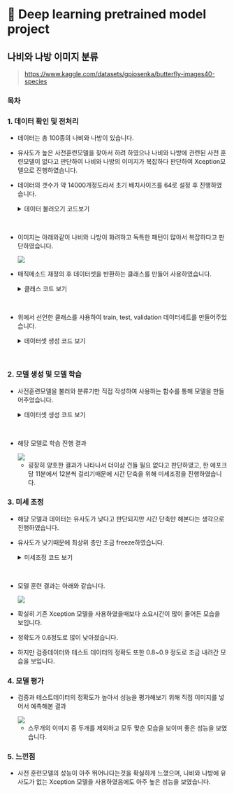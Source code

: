 # 🚩 Deep learning pretrained model project

## 나비와 나방 이미지 분류

> https://www.kaggle.com/datasets/gpiosenka/butterfly-images40-species

### 목차

### 1. 데이터 확인 및 전처리

- 데이터는 총 100종의 나비와 나방이 있습니다.

- 유사도가 높은 사전훈련모델을 찾아서 하려 하였으나 나비와 나방에 관련된 사전 훈련모델이 없다고 판단하여 나비와 나방의 이미지가 복잡하다 판단하여 Xception모델으로 진행하였습니다.

- 데이터의 갯수가 약 14000개정도라서 초기 배치사이즈를 64로 설정 후 진행하였습니다.
  <details>
      <summary>데이터 불러오기 코드보기</summary>
      
        from tensorflow.keras.preprocessing.image import ImageDataGenerator

        IMAGE_SIZE = 112
        BATCH_SIZE = 64

        train_dir = './datasets/butterfly_moth/train'
        validation_dir = './datasets/butterfly_moth/valid'
        test_dir = './datasets/butterfly_moth/test'

        train_data_generator = ImageDataGenerator(rescale=1./255)
        validation_data_generator = ImageDataGenerator(rescale=1./255)
        test_data_generator = ImageDataGenerator(rescale=1./255)

        train_generator = train_data_generator.flow_from_directory(
            train_dir,
            target_size=(IMAGE_SIZE, IMAGE_SIZE),
            batch_size=BATCH_SIZE,
            class_mode='categorical'
        )

        validation_generator = validation_data_generator.flow_from_directory(
            validation_dir,
            target_size=(IMAGE_SIZE, IMAGE_SIZE),
            batch_size=BATCH_SIZE,
            class_mode='categorical'
        )

        test_generator = test_data_generator.flow_from_directory(
            test_dir,
            target_size=(IMAGE_SIZE, IMAGE_SIZE),
            batch_size=BATCH_SIZE,
            class_mode='categorical'
        )

  </details>

<br/>

- 이미지는 아래와같이 나비와 나방이 화려하고 독특한 패턴이 많아서 복잡하다고 판단하였습니다.

  <img src="https://github.com/System-out-gyuil/study_data_analysis/assets/120631088/9fb72efd-f605-4d7d-a624-8e70574aa57d">

- 매직메소드 재정의 후 데이터셋을 반환하는 클래스를 만들어 사용하였습니다.

  <details>
    <summary>클래스 코드 보기</summary>

        import numpy as np
        from tensorflow.keras.utils import Sequence
        from sklearn.utils import shuffle
        import cv2

        IMAGE_SIZE = 112
        BATCH_SIZE = 32

        class Dataset(Sequence):
            def __init__(self, file_paths, targets, batch_size=BATCH_SIZE, aug=None, preprocess=None, shuffle=False):
                self.file_paths = file_paths
                self.targets = targets
                self.batch_size = batch_size
                self.aug = aug
                self.preprocess = preprocess
                self.shuffle = shuffle

        if self.shuffle:
            # 에포크 종료 시, 객체 생성 및 데이터 섞기
            self.on_epoch_end()

        # __len__()는 전체 데이터 건수에서 batch_size 단위로 나눈 데이터 수
        # 예를 들어, 1000개의 데이터를 30 batch_size로 설정하면, 1 batch당 33.33..개이다.
        # 이 때, 소수점은 무조건 올려서 33 + 1 = 34개로 설정한다.
        def __len__(self):
            return int(np.ceil(len(self.targets) / self.batch_size))

        # batch_size 단위로 이미지 배열과 타켓 데이터들을 가져온 뒤 변환한 값을 리턴한다.
        def __getitem__(self, index):
            file_paths_batch = self.file_paths[index * self.batch_size: (index + 1) * self.batch_size]
            targets_batch = self.targets[index * self.batch_size: (index + 1) * self.batch_size]

            results_batch = np.zeros((file_paths_batch.shape[0], IMAGE_SIZE, IMAGE_SIZE, 3))

            for i in range(file_paths_batch.shape[0]):
                image = cv2.cvtColor(cv2.imread(file_paths_batch[i]), cv2.COLOR_BGR2RGB)
                image = cv2.resize(image, (IMAGE_SIZE, IMAGE_SIZE))

                if self.aug is not None:
                    image = self.aug(image=image)['image']

                if self.preprocess is not None:
                    image = self.preprocess(image)

                results_batch[i] = image

            return results_batch, targets_batch

        def on_epoch_end(self):
            if self.shuffle:
                self.file_paths, self.targets = shuffle(self.file_paths, self.targets)

  </details>

</br>

- 위에서 선언한 클래스를 사용하여 train, test, validation 데이터세트를 만들어주었습니다.

  <details>
    <summary>데이터셋 생성 코드 보기</summary>

        train_dataset = Dataset(train_file_paths,
                          train_targets,
                          batch_size=BATCH_SIZE,
                          preprocess=xception_preprocess_input,
                          shuffle=True)

        validation_dataset = Dataset(validation_file_paths,
                                validation_targets,
                                batch_size=BATCH_SIZE,
                                preprocess=xception_preprocess_input)

        test_dataset = Dataset(test_file_paths,
                                test_targets,
                                batch_size=BATCH_SIZE,
                                preprocess=xception_preprocess_input)

  </details>

</br>

### 2. 모델 생성 및 모델 학습

- 사전훈련모델을 불러와 분류기만 직접 작성하여 사용하는 함수를 통해 모델을 만들어주었습니다.

  <details>
    <summary>데이터셋 생성 코드 보기</summary>

        def create_model(model_name='vgg16', verbose=False):
          input_tensor = Input(shape=(IMAGE_SIZE, IMAGE_SIZE, 3))
          if model_name == 'vgg16':
              model = VGG16(input_tensor=input_tensor, include_top=False, weights='imagenet')
          elif model_name == 'resnet50': # ResNet50, 74.9% ; ResNet50V2, 76.0%
              model = ResNet50V2(input_tensor=input_tensor, include_top=False, weights='imagenet')
          elif model_name == 'xception': # Inception을 기초로 한 모델
              model = Xception(input_tensor=input_tensor, include_top=False, weights='imagenet')
          elif model_name == 'mobilenet':
              model = MobileNetV2(input_tensor=input_tensor, include_top=False, weights='imagenet')

          x = model.output

          # 분류기
          x = GlobalAveragePooling2D()(x)
          if model_name != 'vgg16':
              x = Dropout(rate=0.5)(x)
          x = Dense(50, activation='relu')(x)
          if model_name != 'vgg16':
              x = Dropout(rate=0.5)(x)
          output = Dense(100, activation='softmax', name='output')(x)

          model = Model(inputs=input_tensor, outputs=output)

          if verbose:
              model.summary()

          return model

        model = create_model(model_name='xception', verbose=True)
        model.compile(optimizer=Adam(), loss=CategoricalCrossentropy(), metrics=['acc'])

  </details>

</br>

- 해당 모델로 학습 진행 결과

  <img src="https://github.com/System-out-gyuil/study_data_analysis/assets/120631088/e12aa6e6-4073-435c-96b5-ba93a4c53a13">

  - 굉장히 양호한 결과가 나타나서 더이상 건들 필요 없다고 판단하였고, 한 에포크당 11분에서 12분씩 걸리기때문에 시간 단축을 위해 미세조정을 진행하였습니다.

### 3. 미세 조정

- 해당 모델과 데이터는 유사도가 낮다고 판단되지만 시간 단축만 해본다는 생각으로 진행하였습니다.

- 유사도가 낮기때문에 최상위 층만 조금 freeze하였습니다.

  <details>
    <summary>미세조정 코드 보기</summary>

        def fine_tune(datas, model_name, preprocess):
        FIRST_EPOCHS = 10
        SECOND_EPOCHS = 10

        train_file_paths, train_targets, \
        validation_file_paths, validation_targets, \
        test_file_paths, test_targets = datas

        train_dataset = Dataset(train_file_paths,
                            train_targets,
                            batch_size=BATCH_SIZE,
                            preprocess=preprocess,
                            shuffle=True)

        validation_dataset = Dataset(validation_file_paths,
                                validation_targets,
                                batch_size=BATCH_SIZE,
                                preprocess=preprocess)

        model = create_model(model_name=model_name, verbose=True)
        model.compile(optimizer=Adam(), loss=CategoricalCrossentropy(), metrics=['acc'])

        # feature extractor layer들을 전부 freeze
        for layer in model.layers[:-5]:
            layer.trainable = False

        model.fit(train_dataset,
                  batch_size=BATCH_SIZE,
                  epochs=FIRST_EPOCHS,
                  validation_data=validation_dataset)

        # 배치 정규화만 freeze 진행
        for layer in model.layers:
            if not isinstance(layer, layers.BatchNormalization):
                layer.trainable = True

        # 부분 freeze 진행
        for layer in model.layers[:14]:
            layer.trainable = False

        model.compile(optimizer=Adam(0.00001), loss=CategoricalCrossentropy(), metrics=['acc'])
        history = model.fit(train_dataset,
                  batch_size=BATCH_SIZE,
                  epochs=SECOND_EPOCHS,
                  validation_data=validation_dataset)

        return model, history

        model, history = fine_tune((train_file_paths, train_targets,
           validation_file_paths, validation_targets,
           test_file_paths, test_targets),
          'xception',
          xception_preprocess_input)

  </details>

</br>

- 모델 훈련 결과는 아래와 같습니다.

  <img src="https://github.com/System-out-gyuil/study_data_analysis/assets/120631088/7c5eab7c-f0eb-49ec-ad98-ee5f99717110">

- 확실히 기존 Xception 모델을 사용하였을때보다 소요시간이 많이 줄어든 모습을 보입니다.
- 정확도가 0.6정도로 많이 낮아졌습니다.
- 하지만 검증데이터와 테스트 데이터의 정확도 또한 0.8~0.9 정도로 조금 내려간 모습을 보입니다.

### 4. 모델 평가

- 검증과 테스트데이터의 정확도가 높아서 성능을 평가해보기 위해 직접 이미지를 넣어서 예측해본 결과

  <img src="https://github.com/System-out-gyuil/study_data_analysis/assets/120631088/12155918-abb4-488a-b0a0-ff685e92dc5c">

  - 스무개의 이미지 중 두개를 제외하고 모두 맞춘 모습을 보이며 좋은 성능을 보였습니다.

### 5. 느낀점

- 사전 훈련모델의 성능이 아주 뛰어나다는것을 확실하게 느꼈으며, 나비와 나방에 유사도가 없는 Xception 모델을 사용하였음에도 아주 높은 성능을 보였습니다.